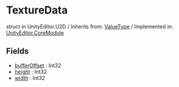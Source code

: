 # TextureData
struct in UnityEditor.U2D
 / Inherits from: <a href="https://docs.unity3d.com/6000.1/Documentation/ScriptReference/ValueType.html">ValueType</a> / Implemented in: <a href="https://docs.unity3d.com/6000.1/Documentation/ScriptReference/UnityEditor.CoreModule.html">UnityEditor.CoreModule</a>

## Fields
- <a href="https://docs.unity3d.com/6000.1/Documentation/ScriptReference/TextureData-bufferOffset.html">bufferOffset</a> : Int32
- <a href="https://docs.unity3d.com/6000.1/Documentation/ScriptReference/TextureData-height.html">height</a> : Int32
- <a href="https://docs.unity3d.com/6000.1/Documentation/ScriptReference/TextureData-width.html">width</a> : Int32
